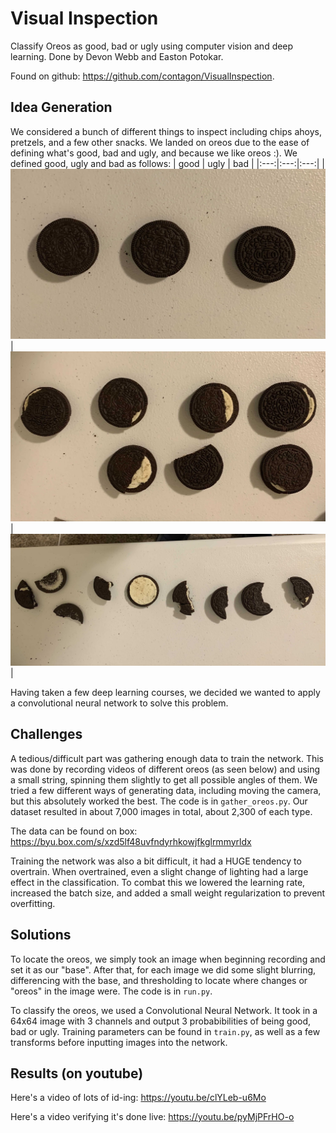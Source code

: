 # Visual Inspection
Classify Oreos as good, bad or ugly using computer vision and deep learning. Done by Devon Webb and Easton Potokar. 

Found on github: https://github.com/contagon/VisualInspection.

## Idea Generation
We considered a bunch of different things to inspect including chips ahoys, pretzels, and a few other snacks. We landed on oreos due to the ease of defining what's good, bad and ugly, and because we like oreos :). We defined good, ugly and bad as follows:
| good | ugly | bad |
|:---:|:---:|:---:|
| ![](examples/good.jpg) |![](examples/ugly.jpg)  |![](examples/bad.jpg) |

Having taken a few deep learning courses, we decided we wanted to apply a convolutional neural network to solve this problem.

## Challenges
A tedious/difficult part was gathering enough data to train the network. This was done by recording videos of different oreos (as seen below) and using a small string, spinning them slightly to get all possible angles of them. We tried a few different ways of generating data, including moving the camera, but this absolutely worked the best. The code is in `gather_oreos.py`. Our dataset resulted in about 7,000 images in total, about 2,300 of each type.

The data can be found on box: https://byu.box.com/s/xzd5lf48uvfndyrhkowjfkglrmmyrldx

Training the network was also a bit difficult, it had a HUGE tendency to overtrain. When overtrained, even a slight change of lighting had a large effect in the classification. To combat this we lowered the learning rate, increased the batch size, and added a small weight regularization to prevent overfitting.

## Solutions
To locate the oreos, we simply took an image when beginning recording and set it as our "base". After that, for each image we did some slight blurring, differencing with the base, and thresholding to locate where changes or "oreos" in the image were. The code is in `run.py`.

To classify the oreos, we used a Convolutional Neural Network. It took in a 64x64 image with 3 channels and output 3 probabibilities of being good, bad or ugly. Training parameters can be found in `train.py`, as well as a few transforms before inputting images into the network.

## Results (on youtube)
Here's a video of lots of id-ing: https://youtu.be/clYLeb-u6Mo

Here's a video verifying it's done live: https://youtu.be/pyMjPFrHO-o